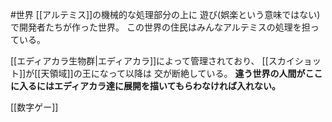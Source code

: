#世界
 [[アルテミス]]の機械的な処理部分の上に
遊び(娯楽という意味ではない)で開発者たちが作った世界。
この世界の住民はみんなアルテミスの処理を担っている。

[[エディアカラ生物群|エディアカラ]]によって管理されており、
[[スカイショット]]が[[天領域]]の王になって以降は
交が断絶している。
**違う世界の人間がここに入るにはエディアカラ達に展開を描いてもらわなければ入れない。**


[[数字ゲー]]